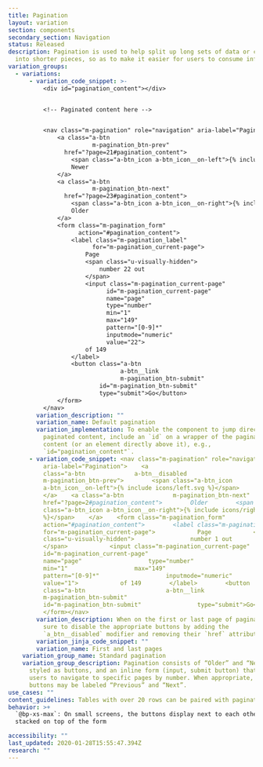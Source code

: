 ```yaml
---
title: Pagination
layout: variation
section: components
secondary_section: Navigation
status: Released
description: Pagination is used to help split up long sets of data or content
  into shorter pieces, so as to make it easier for users to consume information.
variation_groups:
  - variations:
      - variation_code_snippet: >-
          <div id="pagination_content"></div>


          <!-- Paginated content here -->


          <nav class="m-pagination" role="navigation" aria-label="Pagination">
              <a class="a-btn
                        m-pagination_btn-prev"
                href="?page=21#pagination_content">
                  <span class="a-btn_icon a-btn_icon__on-left">{% include icons/left.svg %}</span>
                  Newer
              </a>
              <a class="a-btn
                        m-pagination_btn-next"
                href="?page=23#pagination_content">
                  <span class="a-btn_icon a-btn_icon__on-right">{% include icons/right.svg %}</span>
                  Older
              </a>
              <form class="m-pagination_form"
                    action="#pagination_content">
                  <label class="m-pagination_label"
                        for="m-pagination_current-page">
                      Page
                      <span class="u-visually-hidden">
                          number 22 out
                      </span>
                      <input class="m-pagination_current-page"
                            id="m-pagination_current-page"
                            name="page"
                            type="number"
                            min="1"
                            max="149"
                            pattern="[0-9]*"
                            inputmode="numeric"
                            value="22">
                      of 149
                  </label>
                  <button class="a-btn
                                a-btn__link
                                m-pagination_btn-submit"
                          id="m-pagination_btn-submit"
                          type="submit">Go</button>
              </form>
          </nav>
        variation_description: ""
        variation_name: Default pagination
        variation_implementation: To enable the component to jump directly to the
          paginated content, include an `id` on a wrapper of the paginated
          content (or an element directly above it), e.g.,
          `id="pagination_content"`.
      - variation_code_snippet: <nav class="m-pagination" role="navigation"
          aria-label="Pagination">    <a
          class="a-btn              a-btn__disabled
          m-pagination_btn-prev">        <span class="a-btn_icon
          a-btn_icon__on-left">{% include icons/left.svg %}</span>        Newer
          </a>    <a class="a-btn              m-pagination_btn-next"
          href="?page=2#pagination_content">        Older        <span
          class="a-btn_icon a-btn_icon__on-right">{% include icons/right.svg
          %}</span>    </a>    <form class="m-pagination_form"
          action="#pagination_content">        <label class="m-pagination_label"
          for="m-pagination_current-page">            Page            <span
          class="u-visually-hidden">                number 1 out
          </span>            <input class="m-pagination_current-page"
          id="m-pagination_current-page"
          name="page"                   type="number"
          min="1"                   max="149"
          pattern="[0-9]*"                   inputmode="numeric"
          value="1">            of 149        </label>        <button
          class="a-btn                       a-btn__link
          m-pagination_btn-submit"
          id="m-pagination_btn-submit"                type="submit">Go</button>
          </form></nav>
        variation_description: When on the first or last page of paginated content, be
          sure to disable the appropriate buttons by adding the
          `a_btn__disabled` modifier and removing their `href` attribute.
        variation_jinja_code_snippet: ""
        variation_name: First and last pages
    variation_group_name: Standard pagination
    variation_group_description: Pagination consists of “Older” and “Newer” links,
      styled as buttons, and an inline form (input, submit button) that allows
      users to navigate to specific pages by number. When appropriate, the
      buttons may be labeled “Previous” and “Next”.
use_cases: ""
content_guidelines: Tables with over 20 rows can be paired with pagination.
behavior: >+
  `@bp-xs-max`: On small screens, the buttons display next to each other,
  stacked on top of the form

accessibility: ""
last_updated: 2020-01-28T15:55:47.394Z
research: ""
---
```

